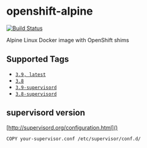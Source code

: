 # openshift-alpine
[![Build Status](https://travis-ci.org/itsbcit/openshift-alpine.svg?branch=master)](https://travis-ci.org/itsbcit/openshift-alpine)

Alpine Linux Docker image with OpenShift shims

## Supported Tags
* [`3.9, latest`](https://github.com/itsbcit/openshift-alpine/blob/master/3.9/Dockerfile)
* [`3.8`](https://github.com/itsbcit/openshift-alpine/blob/master/3.8/Dockerfile)
* [`3.9-supervisord`](https://github.com/itsbcit/openshift-alpine/blob/master/3.9-supervisord/Dockerfile)
* [`3.8-supervisord`](https://github.com/itsbcit/openshift-alpine/blob/master/3.8-supervisord/Dockerfile)

## supervisord version
[http://supervisord.org/configuration.html]()

`COPY your-supervisor.conf /etc/supervisor/conf.d/`
